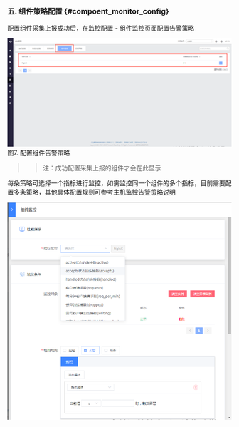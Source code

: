 ### 五. 组件策略配置 {#compoent_monitor_config}

配置组件采集上报成功后，在监控配置 - 组件监控页面配置告警策略

![](../../media/compoent_configs.png)
图7. 配置组件告警策略

>> 注：成功配置采集上报的组件才会在此显示

每条策略可选择一个指标进行监控，如需监控同一个组件的多个指标，目前需要配置多条策略，其他具体配置规则可参考[主机监控告警策略说明]()

![](../../media/compoent_configs2.png)

